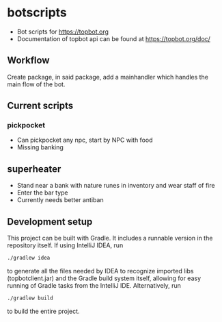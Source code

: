 # botscripts
- Bot scripts for https://topbot.org
- Documentation of topbot api can be found at https://topbot.org/doc/

## Workflow
Create package, in said package, add a mainhandler which handles the main flow of the bot. 

## Current scripts

### pickpocket 

- Can pickpocket any npc, start by NPC with food
- Missing banking

## superheater
- Stand near a bank with nature runes in inventory and wear staff of fire
- Enter the bar type
- Currently needs better antiban

## Development setup
This project can be built with Gradle. It includes a runnable version in the repository itself. If using IntelliJ IDEA, run

```sh
./gradlew idea
```

to generate all the files needed by IDEA to recognize imported libs (topbotclient.jar) and the Gradle build system itself, allowing for easy running of Gradle tasks from the IntelliJ IDE. Alternatively, run

```sh
./gradlew build
```

to build the entire project. 